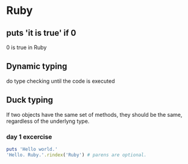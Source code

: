 # Ruby
## puts 'it is true' if 0
0 is true in Ruby
## Dynamic typing
do type checking until the code is executed
## Duck typing
If two objects have the same set of methods, they should be the same, regardless of the underlyng type.

### day 1 excercise

``` ruby
puts 'Hello world.'
'Hello. Ruby.'.rindex('Ruby') # parens are optional. 
```
